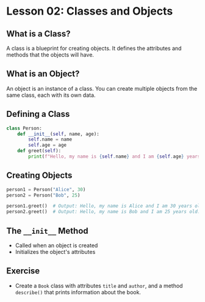 # Lesson 02: Classes and Objects

## What is a Class?
A class is a blueprint for creating objects. It defines the attributes and methods that the objects will have.

## What is an Object?
An object is an instance of a class. You can create multiple objects from the same class, each with its own data.

## Defining a Class
```python
class Person:
    def __init__(self, name, age):
        self.name = name
        self.age = age
    def greet(self):
        print(f"Hello, my name is {self.name} and I am {self.age} years old.")
```

## Creating Objects
```python
person1 = Person("Alice", 30)
person2 = Person("Bob", 25)

person1.greet()  # Output: Hello, my name is Alice and I am 30 years old.
person2.greet()  # Output: Hello, my name is Bob and I am 25 years old.
```

## The `__init__` Method
- Called when an object is created
- Initializes the object's attributes

## Exercise
- Create a `Book` class with attributes `title` and `author`, and a method `describe()` that prints information about the book.
